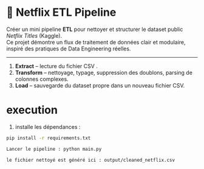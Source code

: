 # 🧩 Netflix ETL Pipeline
  
Créer un mini pipeline **ETL** pour nettoyer et structurer le dataset public *Netflix Titles* (Kaggle).  
Ce projet démontre un flux de traitement de données clair et modulaire, inspiré des pratiques de Data Engineering réelles.

---


1. **Extract** – lecture du fichier CSV .  
2. **Transform** – nettoyage, typage, suppression des doublons, parsing de colonnes complexes.  
3. **Load** – sauvegarde du dataset propre dans un nouveau fichier CSV.


# execution

1. installe les dépendances :
```bash
pip install -r requirements.txt

Lancer le pipeline : python main.py

le fichier nettoyé est généré ici : output/cleaned_netflix.csv

